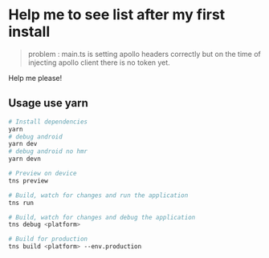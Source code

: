 # Help me to see list after my first install

> problem : main.ts is setting apollo headers correctly but on the time of injecting apollo client there is no token yet.

Help me please!

## Usage use yarn

``` bash
# Install dependencies
yarn
# debug android
yarn dev
# debug android no hmr
yarn devn

# Preview on device
tns preview

# Build, watch for changes and run the application
tns run

# Build, watch for changes and debug the application
tns debug <platform>

# Build for production
tns build <platform> --env.production

```
